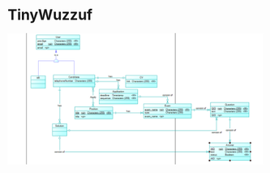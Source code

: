 # TinyWuzzuf
![CDM](https://github.com/MahmouedMohamed/TinyWuzzuf/blob/master/conceptualDataModel.PNG)